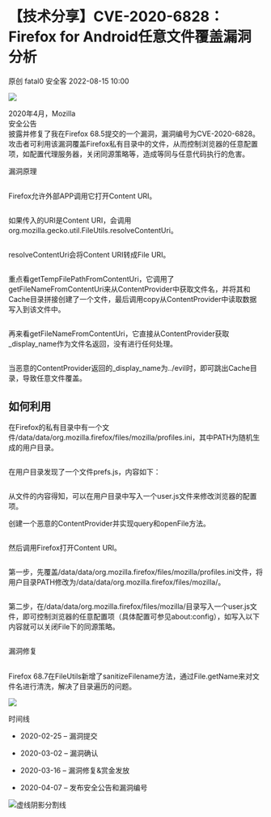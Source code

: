 #  【技术分享】CVE-2020-6828：Firefox for Android任意文件覆盖漏洞分析   
原创 fatal0  安全客   2022-08-15 10:00  
  
![](https://mmbiz.qpic.cn/mmbiz_jpg/Ok4fxxCpBb6UKXsZjnJkQYKibTcRSZyrWAOhsSOCtOqRI2WzsItZWKw6Wic7RVs2vicJD1VkUHVG3icbsCE72FEfmw/640?wx_fmt=jpeg "")  
  
2020年4月，Mozilla  
安全公告  
披露并修复了我在Firefox 68.5提交的一个漏洞，漏洞编号为CVE-2020-6828。攻击者可利用该漏洞覆盖Firefox私有目录中的文件，从而控制浏览器的任意配置项，如配置代理服务器，关闭同源策略等，造成等同与任意代码执行的危害。  
  
漏洞原理  
##   
  
Firefox允许外部APP调用它打开Content URI。  
```
```  
  
如果传入的URI是Content URI，会调用org.mozilla.gecko.util.FileUtils.resolveContentUri。  
```
```  
  
resolveContentUri会将Content URI转成File URI。  
```
```  
  
重点看getTempFilePathFromContentUri，它调用了getFileNameFromContentUri来从ContentProvider中获取文件名，并将其和Cache目录拼接创建了一个文件，最后调用copy从ContentProvider中读取数据写入到该文件中。  
```
```  
  
再来看getFileNameFromContentUri，它直接从ContentProvider获取_display_name作为文件名返回，没有进行任何处理。  
```
```  
  
当恶意的ContentProvider返回的_display_name为../evil时，即可跳出Cache目录，导致任意文件覆盖。  
## 如何利用  
  
在Firefox的私有目录中有一个文件/data/data/org.mozilla.firefox/files/mozilla/profiles.ini，其中PATH为随机生成的用户目录。  
```
```  
  
在用户目录发现了一个文件prefs.js，内容如下：  
```
```  
  
从文件的内容得知，可以在用户目录中写入一个user.js文件来修改浏览器的配置项。  
  
创建一个恶意的ContentProvider并实现query和openFile方法。  
```
```  
  
然后调用Firefox打开Content URI。  
```
```  
  
第一步，先覆盖/data/data/org.mozilla.firefox/files/mozilla/profiles.ini文件，将用户目录PATH修改为/data/data/org.mozilla.firefox/files/mozilla/。  
```
```  
  
第二步，在/data/data/org.mozilla.firefox/files/mozilla/目录写入一个user.js文件，即可控制浏览器的任意配置项（具体配置可参见about:config），如写入以下内容就可以关闭File下的同源策略。  
```
```  
  
漏洞修复  
##   
  
Firefox 68.7在FileUtils新增了sanitizeFilename方法，通过File.getName来对文件名进行清洗，解决了目录遍历的问题。  
  
![](https://mmbiz.qpic.cn/mmbiz_png/Ok4fxxCpBb6UKXsZjnJkQYKibTcRSZyrW865gVYtYbXiap5vONQoSicUIslBOEGiabaqqdRmo4icfCK0n69vMppffEA/640?wx_fmt=png "")  
  
时间线  
- 2020-02-25 – 漏洞提交  
  
- 2020-03-02 – 漏洞确认  
  
- 2020-03-16 – 漏洞修复&赏金发放  
  
- 2020-04-07 – 发布安全公告和漏洞编号  
  
![](https://mmbiz.qpic.cn/mmbiz_png/Ok4fxxCpBb6OLwHohYU7UjX5anusw3ZzxxUKM0Ert9iaakSvib40glppuwsWytjDfiaFx1T25gsIWL5c8c7kicamxw/640?wx_fmt=png "虚线阴影分割线")  
```
```  
